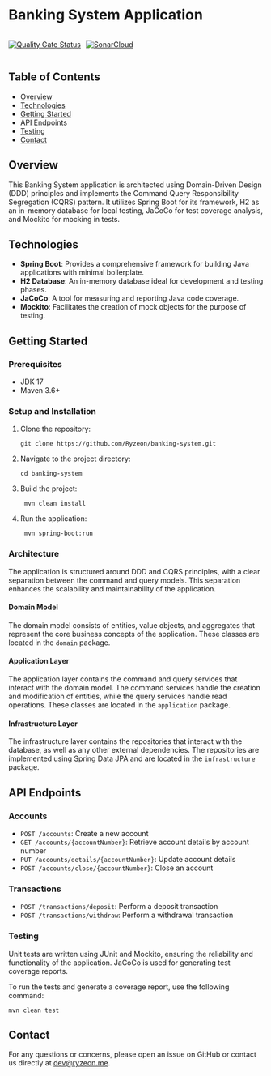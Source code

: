 # Banking System Application

<div style="display: flex; align-items: center;">

[![Quality Gate Status](https://sonarcloud.io/api/project_badges/measure?project=Ryzeon_banking-system&metric=alert_status)](https://sonarcloud.io/summary/new_code?id=Ryzeon_banking-system)
<div style="width: 20%; margin-left: 10px">

[![SonarCloud](https://sonarcloud.io/images/project_badges/sonarcloud-white.svg)](https://sonarcloud.io/summary/new_code?id=Ryzeon_banking-system)

</div>
</div>

## Table of Contents
- [Overview](#overview)
- [Technologies](#technologies)
- [Getting Started](#getting-started)
- [API Endpoints](#api-endpoints)
- [Testing](#testing)
- [Contact](#contact)

## Overview

This Banking System application is architected using Domain-Driven Design (DDD) principles and implements the Command
Query Responsibility Segregation (CQRS) pattern. It utilizes Spring Boot for its framework, H2 as an in-memory database
for local testing, JaCoCo for test coverage analysis, and Mockito for mocking in tests.

## Technologies

- **Spring Boot**: Provides a comprehensive framework for building Java applications with minimal boilerplate.
- **H2 Database**: An in-memory database ideal for development and testing phases.
- **JaCoCo**: A tool for measuring and reporting Java code coverage.
- **Mockito**: Facilitates the creation of mock objects for the purpose of testing.

## Getting Started

### Prerequisites

- JDK 17
- Maven 3.6+

### Setup and Installation

1. Clone the repository:
   ```shell
   git clone https://github.com/Ryzeon/banking-system.git
    ```
2. Navigate to the project directory:
   ```shell
   cd banking-system
   ```
3. Build the project:
   ```shell
    mvn clean install
    ```
4. Run the application:
   ```shell
    mvn spring-boot:run
    ```

### Architecture
The application is structured around DDD and CQRS principles, with a clear separation between the command and query models. This separation enhances the scalability and maintainability of the application.

#### Domain Model
The domain model consists of entities, value objects, and aggregates that represent the core business concepts of the application. These classes are located in the `domain` package.

#### Application Layer
The application layer contains the command and query services that interact with the domain model. The command services handle the creation and modification of entities, while the query services handle read operations. These classes are located in the `application` package.

#### Infrastructure Layer
The infrastructure layer contains the repositories that interact with the database, as well as any other external dependencies. The repositories are implemented using Spring Data JPA and are located in the `infrastructure` package.

## API Endpoints

### Accounts
- `POST /accounts`: Create a new account
- `GET /accounts/{accountNumber}`: Retrieve account details by account number
- `PUT /accounts/details/{accountNumber}`: Update account details
- `POST /accounts/close/{accountNumber}`: Close an account

### Transactions
- `POST /transactions/deposit`: Perform a deposit transaction
- `POST /transactions/withdraw`: Perform a withdrawal transaction

### Testing
Unit tests are written using JUnit and Mockito, ensuring the reliability and functionality of the application. JaCoCo is used for generating test coverage reports.

To run the tests and generate a coverage report, use the following command:
```shell
mvn clean test
```

## Contact
For any questions or concerns, please open an issue on GitHub or contact us directly at [dev@ryzeon.me](mailto:dev@ryzeon.me).
